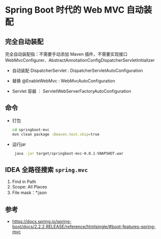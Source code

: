 # Spring Boot 时代的 Web MVC 自动装配

## 完全自动装配

完全自动装配指：不需要手动添加 Maven 插件，不需要实现接口 WebMvcConfigurer、AbstractAnnotationConfigDispatcherServletInitializer

* 自动装配 DispatcherServlet : DispatcherServletAutoConfiguration

* 替换 @EnableWebMvc : WebMvcAutoConfiguration

* Servlet 容器 ： ServletWebServerFactoryAutoConfiguration

## 命令

* 打包

  ```bash
  cd springboot-mvc
  mvn clean package -Dmaven.test.skip=true
  ```

* 运行jar

  ```bash
   java -jar target/springboot-mvc-0.0.1-SNAPSHOT.war
  ```

## IDEA 全路径搜索 `spring.mvc`

1. Find in Path
2. Scope: All Places
3. File mask：*.json

## 参考
* https://docs.spring.io/spring-boot/docs/2.2.2.RELEASE/reference/htmlsingle/#boot-features-spring-mvc
